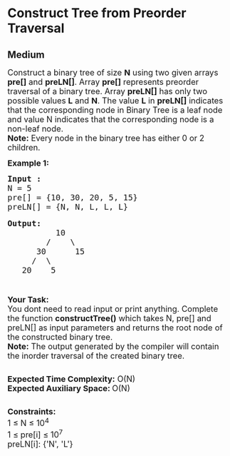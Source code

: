 # Construct Tree from Preorder Traversal
## Medium 
<div class="problem-statement" style="user-select: auto;">
                <p style="user-select: auto;"></p><p style="user-select: auto;"><span style="font-size: 18px; user-select: auto;">Construct a binary tree of size <strong style="user-select: auto;">N</strong> using two&nbsp;given arrays <strong style="user-select: auto;">pre[]</strong> and <strong style="user-select: auto;">preLN[]</strong>. Array <strong style="user-select: auto;">pre[]</strong> represents preorder traversal of a binary tree. Array <strong style="user-select: auto;">preLN[]</strong> has only two possible values <strong style="user-select: auto;">L</strong> and <strong style="user-select: auto;">N</strong>. The value <strong style="user-select: auto;">L</strong> in <strong style="user-select: auto;">preLN[]</strong> indicates that the corresponding node in Binary Tree is a leaf node and value N indicates that the corresponding node is a non-leaf node.<br style="user-select: auto;">
<strong style="user-select: auto;">Note:</strong> Every node in the binary tree has either 0 or 2 children.</span></p>

<p style="user-select: auto;"><strong style="user-select: auto;"><span style="font-size: 18px; user-select: auto;">Example 1:</span></strong></p>

<pre style="user-select: auto;"><span style="font-size: 18px; user-select: auto;"><strong style="user-select: auto;">Input :      </strong>
N = 5
pre[] = {10, 30, 20, 5, 15}
preLN[] = {N, N, L, L, L}</span>

<span style="font-size: 18px; user-select: auto;"><strong style="user-select: auto;">Output:</strong>
          10
        /    \
      30      15
     /  \     
   20    5   </span></pre>

<p style="user-select: auto;">&nbsp;</p>

<p style="user-select: auto;"><span style="font-size: 18px; user-select: auto;"><strong style="user-select: auto;">Your Task: &nbsp;</strong><br style="user-select: auto;">
You dont need to read input or print anything. Complete the function <strong style="user-select: auto;">constructTree()</strong> which takes N, pre[] and preLN[] as input parameters and returns the root node of the constructed binary tree.</span><br style="user-select: auto;">
<span style="font-size: 18px; user-select: auto;"><strong style="user-select: auto;">Note:</strong>&nbsp;The output generated by the compiler will contain the inorder traversal of the created binary tree.</span><br style="user-select: auto;">
&nbsp;</p>

<p style="user-select: auto;"><span style="font-size: 18px; user-select: auto;"><strong style="user-select: auto;">Expected Time Complexity:</strong> O(N)<br style="user-select: auto;">
<strong style="user-select: auto;">Expected Auxiliary Space: </strong>O(N)</span></p>

<p style="user-select: auto;"><br style="user-select: auto;">
<span style="font-size: 18px; user-select: auto;"><strong style="user-select: auto;">Constraints:</strong><br style="user-select: auto;">
1 ≤ N ≤ 10<sup style="user-select: auto;">4</sup><br style="user-select: auto;">
1 ≤ pre[i] ≤ 10<sup style="user-select: auto;">7</sup><br style="user-select: auto;">
preLN[i]: {'N', 'L'}</span></p>
 <p style="user-select: auto;"></p>
            </div>